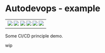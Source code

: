 # Autodevops - example
<table>
    <tr>
        <th>
            <img src="https://img.shields.io/circleci/project/github/methlock/autodevops/master.svg">
            <img src="https://img.shields.io/codacy/grade/1506cf52558d4eef8b7819656864ea8d.svg">
            <img src="https://img.shields.io/codacy/coverage/c4c88a847c034d6e81fe89f109296f25.svg">
            <img src="https://img.shields.io/github/repo-size/methlock/autodevops.svg">
            <img src="https://img.shields.io/librariesio/github/methlock/autodevops.svg">
            <img src="https://img.shields.io/github/license/methlock/autodevops.svg">
        </th>
    </tr>
</table>

Some CI/CD principle demo.

wip